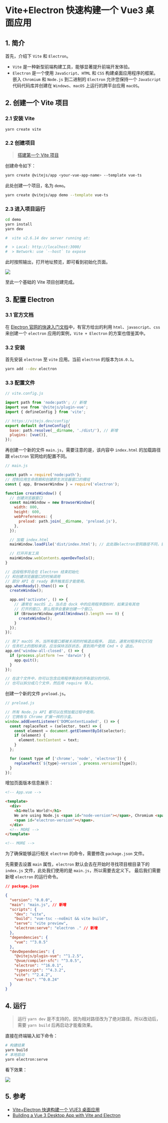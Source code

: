 # Vite+Electron 快速构建一个 Vue3 桌面应用

## 1. 简介

首先，介绍下 `Vite` 和 `Electron`。

- `Vite` 是一种新型前端构建工具，能够显著提升前端开发体验。
- `Electron` 是一个使用 `JavaScript`、`HTML` 和 `CSS` 构建桌面应用程序的框架。
  嵌入 `Chromium` 和 `Node.js` 到二进制的 `Electron` 允许您保持一个 `JavaScript` 代码代码库并创建在 `Windows`、`macOS` 上运行的跨平台应用 `macOS`。

## 2. 创建一个 Vite 项目

### 2.1 安装 Vite

```bash
yarn create vite
```

### 2.2 创建项目

> [搭建第一个 Vite 项目](https://vitejs.cn/guide/)

创建命令如下：

```bash
yarn create @vitejs/app <your-vue-app-name> --template vue-ts
```

此处创建一个项目，名为 `demo`。

```bash
yarn create @vitejs/app demo --template vue-ts
```

### 2.3 进入项目运行

```bash
cd demo
yarn install
yarn dev

#  vite v2.6.14 dev server running at:

#  > Local: http://localhost:3000/
#  > Network: use `--host` to expose

```

此时按照输出，打开地址预览，即可看到初始化页面。

![](./images/001_初始化运行.png)

至此一个基础的 Vite 项目创建完成。

## 3. 配置 Electron

### 3.1 官方文档

在 [Electron 官网的快速入门文档](https://www.electronjs.org/zh/docs/latest/tutorial/quick-start)中，有官方给出的利用 `html`、`javascript`、`css` 来创建一个 `electron` 应用的案例，`Vite + Electron` 的方案也借鉴其中。

### 3.2 安装

首先安装 `electron` 至 `vite` 应用。当前 `electron` 的版本为`16.0.1`。

```bash
yarn add --dev electron
```

### 3.3 配置文件

```js
// vite.config.js

import path from 'node:path'; // 新增
import vue from '@vitejs/plugin-vue';
import { defineConfig } from 'vite';

// https://vitejs.dev/config/
export default defineConfig({
  base: path.resolve(__dirname, './dist/'), // 新增
  plugins: [vue()],
});
```

再创建一个新的文件 `main.js`，需要注意的是，该内容中 `index.html` 的加载路径跟 `electron` 官网给的配置不同。

```js
// main.js

const path = require('node:path');
// 控制应用生命周期和创建原生浏览器窗口的模组
const { app, BrowserWindow } = require('electron');

function createWindow() {
  // 创建浏览器窗口
  const mainWindow = new BrowserWindow({
    width: 800,
    height: 600,
    webPreferences: {
      preload: path.join(__dirname, 'preload.js'),
    },
  });

  // 加载 index.html
  mainWindow.loadFile('dist/index.html'); // 此处跟electron官网路径不同，需要注意

  // 打开开发工具
  mainWindow.webContents.openDevTools();
}

// 这段程序将会在 Electron 结束初始化
// 和创建浏览器窗口的时候调用
// 部分 API 在 ready 事件触发后才能使用。
app.whenReady().then(() => {
  createWindow();

  app.on('activate', () => {
    // 通常在 macOS 上，当点击 dock 中的应用程序图标时，如果没有其他
    // 打开的窗口，那么程序会重新创建一个窗口。
    if (BrowserWindow.getAllWindows().length === 0) {
      createWindow();
    }
  });
});

// 除了 macOS 外，当所有窗口都被关闭的时候退出程序。 因此，通常对程序和它们在
// 任务栏上的图标来说，应当保持活跃状态，直到用户使用 Cmd + Q 退出。
app.on('window-all-closed', () => {
  if (process.platform !== 'darwin') {
    app.quit();
  }
});

// 在这个文件中，你可以包含应用程序剩余的所有部分的代码，
// 也可以拆分成几个文件，然后用 require 导入。
```

创建一个新的文件 `preload.js`。

```js
// preload.js

// 所有 Node.js API 都可以在预加载过程中使用。
// 它拥有与 Chrome 扩展一样的沙盒。
window.addEventListener('DOMContentLoaded', () => {
  const replaceText = (selector, text) => {
    const element = document.getElementById(selector);
    if (element) {
      element.textContent = text;
    }
  };

  for (const type of ['chrome', 'node', 'electron']) {
    replaceText(`${type}-version`, process.versions[type]);
  }
});
```

增加页面版本信息展示：

```html
<!-- App.vue -->

<template>
  <div>
    <h1>Hello World!</h1>
    We are using Node.js <span id="node-version"></span>, Chromium <span id="chrome-version"></span>, and Electron
    <span id="electron-version"></span>.
  </div>
  <!-- MORE -->
</template>

<!-- MORE -->
```

为了确保能够运行相关 `electron` 的命令，需要修改 `package.json` 文件。

先需要去设置 `main` 属性，`electron` 默认会去在开始时寻找项目根目录下的 `index.js` 文件，此处我们使用的是 `main.js`，所以需要去定义下。
最后我们需要新增 `electron` 的运行命令。

```json
// package.json

{
  "version": "0.0.0",
  "main": "main.js", // 新增
  "scripts": {
    "dev": "vite",
    "build": "vue-tsc --noEmit && vite build",
    "serve": "vite preview",
    "electron:serve": "electron ." // 新增
  },
  "dependencies": {
    "vue": "^3.0.5"
  },
  "devDependencies": {
    "@vitejs/plugin-vue": "^1.2.5",
    "@vue/compiler-sfc": "^3.0.5",
    "electron": "^16.0.1",
    "typescript": "^4.3.2",
    "vite": "^2.4.2",
    "vue-tsc": "^0.0.24"
  }
}
```

## 4. 运行

> 运行 `yarn dev` 是不支持的，因为相对路径改为了绝对路径。所以改动后，需要 `yarn build` 后再启动才能看效果。

直接在终端输入如下命令：

```bash
# 构建结果
yarn build
# 本地启动
yarn electron:serve
```

看下效果：

![](./images/002_运行效果.png)

## 5. 参考

- [Vite+Electron 快速构建一个 VUE3 桌面应用](https://github.com/Kuari/Blog/issues/52)
- [Building a Vue 3 Desktop App with Vite and Electron](https://learnvue.co/2021/05/build-vue-3-desktop-apps-in-just-5-minutes-vite-electron-quick-start-guide/)
